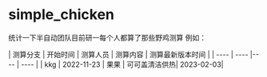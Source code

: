 # simple_chicken
统计一下半自动团队目前研一每个人都算了那些野鸡测算
例如：

|  测算分支   | 开始时间  | 测算人员 | 测算内容 | 测算最新版本时间 |
|  ----  | ----  |----  | ----  |
| kkg  | 2022-11-23 | 果果 | 可可盖清洁供热| 2023-02-03|


